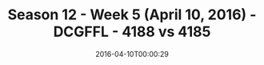 ---
title: Season 12 - Week 5 (April 10, 2016) - DCGFFL - 4188 vs 4185
teams_score:
- team: 4188
  score: 32
- team: 4185
  score: 26
mvp: Brett C. (Teal); Gabe A. (Navy)
game-ball: Sequoia H. (Teal); David P. (Navy)
season: 12
week: 5
date: '2016-04-10T00:00:29'
pageid: season-12-week-5-april-10-2016-4188-vs-4185
---